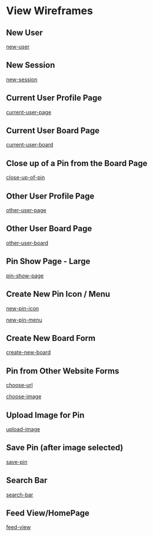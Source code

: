 # View Wireframes

## New User
[new-user]

## New Session
[new-session]

## Current User Profile Page
[current-user-page]

## Current User Board Page
[current-user-board]

## Close up of a Pin from the Board Page
[close-up-of-pin]

## Other User Profile Page
[other-user-page]

## Other User Board Page
[other-user-board]

## Pin Show Page - Large
[pin-show-page]

## Create New Pin Icon / Menu
[new-pin-icon]

[new-pin-menu]

## Create New Board Form
[create-new-board]

## Pin from Other Website Forms
[choose-url]

[choose-image]

## Upload Image for Pin
[upload-image]

## Save Pin (after image selected)
[save-pin]

## Search Bar
[search-bar]

## Feed View/HomePage
[feed-view]


[new-user]:	./wireframes/0_sign_up_page.png
[new-session]: ./wireframes/1_log_in_page.png
[current-user-page]:  ./wireframes/2_current_user-show-page.png
[current-user-board]: ./wireframes/3_current_user_board_page.png
[close-up-of-pin]: ./wireframes/3_pin_small_view.png
[other-user-page]: ./wireframes/4_other_user_show_page.png
[other-user-board]: ./wireframes/5_other_user_board_page.png
[pin-show-page]: ./wireframes/6_pin_show_page_modal.png
[new-pin-icon]: ./wireframes/7_create_new_pin_icon_1.png
[new-pin-menu]: ./wireframes/7_create_new_pin_menu_2.png
[create-new-board]: ./wireframes/8_create_board_view.png
[choose-url]: ./wireframes/9_url_website_pin_1.png
[choose-image]: ./wireframes/9_url_website_pin_2.png
[upload-image]: ./wireframes/10_upload_image.png
[save-pin]: ./wireframes/11_save_pin_choose_board.png
[search-bar]: ./wireframes/12_search_bar.png
[feed-view]: ./wireframes/13_feed_view_home_page.png
